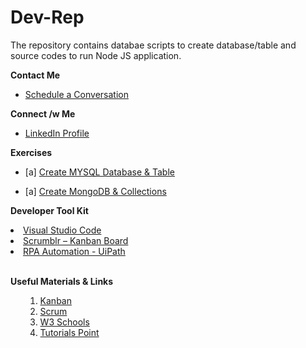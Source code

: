 # Dev-Rep
The repository contains databae scripts to create database/table and source codes to run Node JS application.


****Contact Me****
<ul>
<li><a href="https://calendar.google.com/calendar/u/0/r/week?pli=1" rel="nofollow">Schedule a Conversation</a></li>
</ul>


****Connect /w Me****
<ul>
  <li> <a href="https://www.linkedin.com/in/robinson-tilak-40f45ma/" rel="nofollow">LinkedIn Profile</a></li>
</ul>



****Exercises****
<ul>
  <li>[a] <a href="https://github.com/robin-gitrep/DIY-Repos/blob/main/SQL_DB_Scripts.sql" rel="nofollow">Create MYSQL Database & Table</a></li>
</ul>

<ul>
  <li>[a] <a href="https://github.com/robin-gitrep/DIY-Repos/blob/main/SQL_DB_Scripts.sql" rel="nofollow">Create MongoDB & Collections</a></li>
</ul>


****Developer Tool Kit****

<li><a href="https://code.visualstudio.com/download" rel="nofollow">Visual Studio Code</a></li>
<li><a href="http://scrumblr.ca/" rel="nofollow">Scrumblr – Kanban Board</a></li>
<li><a href="https://cloud.uipath.com/nuscridunb/portal_/home" rel="nofollow">RPA Automation - UiPath</a></li>
  

 </br>
 
**Useful Materials & Links**

<ul>
  <ol>
  <li><a href="https://www.atlassian.com/agile/kanban" rel="nofollow">Kanban</a></li>
  <li><a href="https://www.atlassian.com/agile/scrum" rel="nofollow">Scrum</a></li>

  
  <li><a href="https://www.w3schools.com/" rel="nofollow">W3 Schools</a></li>
  <li><a href="https://www.tutorialspoint.com/index.htm" rel="nofollow">Tutorials Point</a></li>
  </ol>    
</ul>
 </br>
 
